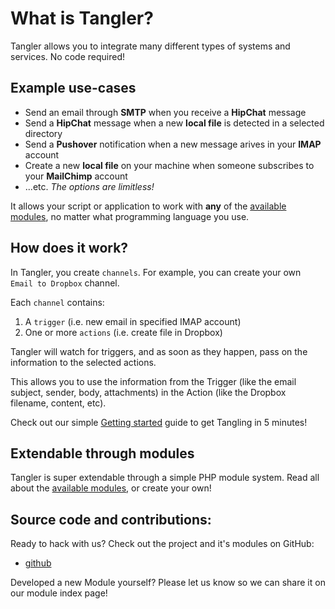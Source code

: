# What is Tangler?

Tangler allows you to integrate many different types of systems and services. No code required!

## Example use-cases

* Send an email through <b>SMTP</b> when you receive a <b>HipChat</b> message
* Send a <b>HipChat</b> message when a new <b>local file</b> is detected in a selected directory
* Send a <b>Pushover</b> notification when a new message arives in your <b>IMAP</b> account
* Create a new <b>local file</b> on your machine when someone subscribes to your <b>MailChimp</b> account
* ...etc. *The options are limitless!*

It allows your script or application to work with **any** of the [available modules](modules.html), 
no matter what programming language you use.



## How does it work?

In Tangler, you create `channels`. For example, you can create your own `Email to Dropbox` channel.

Each `channel` contains:

1. A `trigger` (i.e. new email in specified IMAP account)
2. One or more `actions` (i.e. create file in Dropbox)

Tangler will watch for triggers, and as soon as they happen, pass on the information to the selected actions.

This allows you to use the information from the Trigger (like the email subject, sender, body, attachments) in the Action (like the Dropbox filename, content, etc).

Check out our simple [Getting started](manual-getting-started) guide to get Tangling in 5 minutes!

## Extendable through modules

Tangler is super extendable through a simple PHP module system. Read all about the [available modules](modules.html), or create your own!

## Source code and contributions:

Ready to hack with us? Check out the project and it's modules on GitHub:

* [github](http://github.com/Tangler)

Developed a new Module yourself? Please let us know so we can share it on our module index page!


